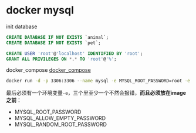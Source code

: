 # docker mysql

init database
```sql
CREATE DATABASE IF NOT EXISTS `animal`;
CREATE DATABASE IF NOT EXISTS `pet`;

CREATE USER 'root'@'localhost' IDENTIFIED BY 'root';
GRANT ALL PRIVILEGES ON *.* TO 'root'@'%';
```

docker_compose
[docker_compose](docker_compose.md)

```cmd
docker run -d -p 3306:3306 --name mysql -e MYSQL_ROOT_PASSWORD=root -e MYSQL_PASSWORD=123456 -v /E/DockerFolder/mysql/mysql:/var/lib/mysql mysql:latest
```

最后必须有一个环境变量`-e`，三个里至少一个不然会报错，**而且必须放在image之前**：
- MYSQL_ROOT_PASSWORD
- MYSQL_ALLOW_EMPTY_PASSWORD
- MYSQL_RANDOM_ROOT_PASSWORD